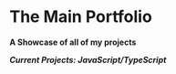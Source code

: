 # The Main Portfolio
**A Showcase of all of my projects**

***Current Projects: JavaScript/TypeScript***


